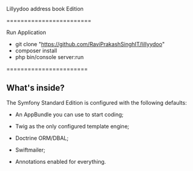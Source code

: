  Lillyydoo address book Edition


========================

Run  Application

- git  clone  "https://github.com/RaviPrakashSinghIT/lillyydoo"
- composer install
- php bin/console server:run 

=======================

 What's inside?
--------------

The Symfony Standard Edition is configured with the following defaults:

  * An AppBundle you can use to start coding;

  * Twig as the only configured template engine;

  * Doctrine ORM/DBAL;

  * Swiftmailer;

  * Annotations enabled for everything.

